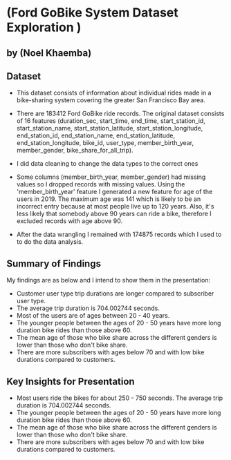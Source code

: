 # (Ford GoBike System Dataset Exploration )
## by (Noel Khaemba)


## Dataset

- This dataset consists of information about individual rides made in a bike-sharing system covering the greater San Francisco Bay area.
- There are 183412 Ford GoBike ride records. The original dataset consists of 16 features (duration_sec, start_time, end_time, start_station_id, start_station_name, start_station_latitude, start_station_longitude, end_station_id, end_station_name, end_station_latitude, end_station_longitude, bike_id, user_type, member_birth_year, member_gender, bike_share_for_all_trip).

- I did data cleaning to change the data types to the correct ones

- Some columns (member_birth_year, member_gender) had missing values so I dropped records with missing values.
Using the 'member_birth_year' feature I generated a new feature for age of the users in 2019. The maximum age was 141 which is likely to be an incorrect entry because at most people live up to 120 years. Also, it's less likely that somebody above 90 years can ride a bike, therefore I excluded records with age above 90.

- After the data wrangling I remained with 174875 records which I used to to do the data analysis.


## Summary of Findings

My findings are as below and I intend to show them in the presentation:

- Customer user type trip durations are longer compared to subscriber user type.
- The average trip duration is 704.002744 seconds.
- Most of the users are of ages between 20 - 40 years.
- The younger people between the ages of 20 - 50 years have more long duration bike rides than those above 60.
- The mean age of those who bike share across the different genders is lower than those who don't bike share.
- There are more subscribers with ages below 70 and with low bike durations compared to customers.


## Key Insights for Presentation
- Most users ride the bikes for about 250 - 750 seconds. The average trip duration is 704.002744 seconds.
- The younger people between the ages of 20 - 50 years have more long duration bike rides than those above 60.
- The mean age of those who bike share across the different genders is lower than those who don't bike share.
- There are more subscribers with ages below 70 and with low bike durations compared to customers.